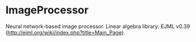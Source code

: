 # ImageProcessor
Neural network-based image processor.
Linear algebra library: EJML v0.39 (http://ejml.org/wiki/index.php?title=Main_Page).
